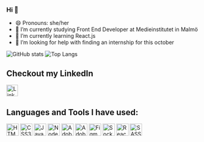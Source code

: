 ### Hi 👋



- 😄 Pronouns: she/her
- 🔭 I’m currently studying Front End Developer at Medieinstitutet in Malmö
- 🌱 I’m currently learning React.js
- 🤔 I’m looking for help with finding an internship for this october

![GitHub stats](https://github-readme-stats.vercel.app/api?username=bebegom&show_icons=true&theme=gruvbox)
![Top Langs](https://github-readme-stats.vercel.app/api/top-langs/?username=bebegom&theme=gruvbox)
  
<h2>Checkout my LinkedIn</h2>
<a href="https://www.linkedin.com/in/elin-ahlgren-9b6070223/" target="_blank">
  <img src="https://upload.wikimedia.org/wikipedia/commons/e/e9/Linkedin_icon.svg" width="30" alt="LinkedIn logo">
</a>



<h2>Languages and Tools I have used:</h2>
<p>
  <img width="32" title="HTML5" alt="HTML5" src="https://seeklogo.com/images/H/html5-without-wordmark-color-logo-14D252D878-seeklogo.com.png">
  <img width="32" title="CSS" alt="CSS3" src="https://seeklogo.com/images/C/css-3-logo-023C1A7171-seeklogo.com.png">
  <img width="32" title="JavaScript" alt="JavaScript" src="https://seeklogo.com/images/J/javascript-js-logo-2949701702-seeklogo.com.png">
  <img width="32" title="Node.js" alt="Node.js" src="https://seeklogo.com/images/N/node-node-js-logo-81A4CC16D2-seeklogo.com.png">
  <img width="32" title="Adobe XD" alt="Adobe XD" src="https://seeklogo.com/images/A/adobe-xd-logo-64364E3A24-seeklogo.com.png">
  <img width="32" title="Adobe Illustrator" alt="Adobe Illustrator" src="https://seeklogo.com/images/A/adobe-illustrator-cc-logo-C1DC5A6D09-seeklogo.com.png">
  <img width="32" title="Figma" alt="Figma" src="https://seeklogo.com/images/F/figma-logo-E4E21D3AEA-seeklogo.com.png">
  <img width="32" title="Socket.io" alt="Socket.io" src="https://seeklogo.com/images/S/socketio-logo-B8A7F486CD-seeklogo.com.png">
  <img width="32" title="React.js" alt="React.js" src="https://seeklogo.com/images/R/react-logo-7B3CE81517-seeklogo.com.png">
  <img width="32" title="Sass/SCSS" alt="SASS/SCSS" src="https://seeklogo.com/images/S/sass-logo-E41E7734A8-seeklogo.com.png">
</p>


<!--
- 💬 Ask me about ... Anything!
- 👯 I’m looking to collaborate on ...
- 📫 How to reach me: ...

- ⚡ Fun fact: ...
-->
